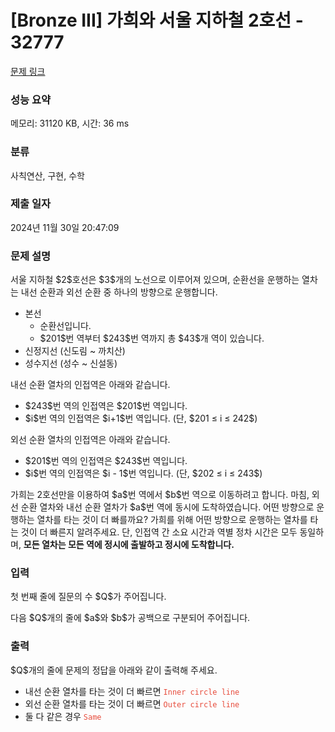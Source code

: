 # [Bronze III] 가희와 서울 지하철 2호선 - 32777 

[문제 링크](https://www.acmicpc.net/problem/32777) 

### 성능 요약

메모리: 31120 KB, 시간: 36 ms

### 분류

사칙연산, 구현, 수학

### 제출 일자

2024년 11월 30일 20:47:09

### 문제 설명

<p>서울 지하철 $2$호선은 $3$개의 노선으로 이루어져 있으며, 순환선을 운행하는 열차는 내선 순환과 외선 순환 중 하나의 방향으로 운행합니다.</p>

<ul>
	<li>본선
	<ul>
		<li>순환선입니다. </li>
		<li>$201$번 역부터 $243$번 역까지 총 $43$개 역이 있습니다.</li>
	</ul>
	</li>
	<li>신정지선 (신도림 ~ 까치산)</li>
	<li>성수지선 (성수 ~ 신설동)</li>
</ul>

<p>내선 순환 열차의 인접역은 아래와 같습니다.</p>

<ul>
	<li>$243$번 역의 인접역은 $201$번 역입니다.</li>
	<li>$i$번 역의 인접역은 $i+1$번 역입니다. (단, $201 ≤ i ≤ 242$)</li>
</ul>

<p>외선 순환 열차의 인접역은 아래와 같습니다.</p>

<ul>
	<li>$201$번 역의 인접역은 $243$번 역입니다.</li>
	<li>$i$번 역의 인접역은 $i - 1$번 역입니다. (단, $202 ≤ i ≤ 243$)</li>
</ul>

<p>가희는 2호선만을 이용하여 $a$번 역에서 $b$번 역으로 이동하려고 합니다. 마침, 외선 순환 열차와 내선 순환 열차가 $a$번 역에 동시에 도착하였습니다. 어떤 방향으로 운행하는 열차를 타는 것이 더 빠를까요? 가희를 위해 어떤 방향으로 운행하는 열차를 타는 것이 더 빠른지 알려주세요. 단, 인접역 간 소요 시간과 역별 정차 시간은 모두 동일하며, <strong>모든 열차는 모든 역에 정시에 출발하고 정시에 도착합니다.</strong></p>

### 입력 

 <p>첫 번째 줄에 질문의 수 $Q$가 주어집니다.</p>

<p>다음 $Q$개의 줄에 $a$와 $b$가 공백으로 구분되어 주어집니다.</p>

### 출력 

 <p>$Q$개의 줄에 문제의 정답을 아래와 같이 출력해 주세요.</p>

<ul>
	<li>내선 순환 열차를 타는 것이 더 빠르면 <span style="color:#e74c3c;"><code>Inner circle line</code></span></li>
	<li>외선 순환 열차를 타는 것이 더 빠르면 <span style="color:#e74c3c;"><code>Outer circle line</code></span></li>
	<li>둘 다 같은 경우 <span style="color:#e74c3c;"><code>Same</code></span></li>
</ul>

